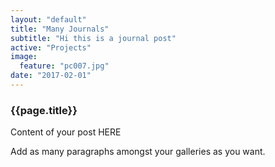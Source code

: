 ```yaml
---
layout: "default"
title: "Many Journals"
subtitle: "Hi this is a journal post"
active: "Projects"
image:
  feature: "pc007.jpg"
date: "2017-02-01"
---
```



<section>
	<div>
		<h3>{{page.title}}</h3>
    <p>Content of your post HERE </p>
    <p>Add as many paragraphs amongst your galleries as you want.</p>
  </div>
</section>
